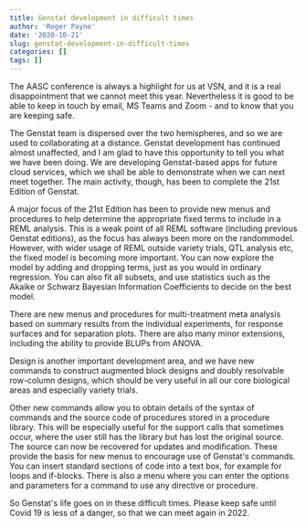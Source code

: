 ```yaml
---
title: Genstat development in difficult times
author: 'Roger Payne'
date: '2020-10-21'
slug: genstat-development-in-difficult-times
categories: []
tags: []
---
```



The AASC conference is always a highlight for us at VSN, and it is a real disappointment that we cannot
meet this year. Nevertheless it is good to be able to keep in touch by email, MS Teams and Zoom - and
to know that you are keeping safe.

The Genstat team is dispersed over the two hemispheres, and so we are used to collaborating at a
distance. Genstat development has continued almost unaffected, and I am glad to have this opportunity
to tell you what we have been doing. We are developing Genstat-based apps for future cloud services,
which we shall be able to demonstrate when we can next meet together. The main activity, though, has
been to complete the 21st Edition of Genstat.

A major focus of the 21st Edition has been to provide new menus and procedures to help determine
the appropriate fixed terms to include in a REML analysis. This is a weak point of all REML software
(including previous Genstat editions), as the focus has always been more on the randommodel. However,
with wider usage of REML outside variety trials, QTL analysis etc, the fixed model is becoming more
important. You can now explore the model by adding and dropping terms, just as you would in ordinary
regression. You can also fit all subsets, and use statistics such as the Akaike or Schwarz Bayesian
Information Coefficients to decide on the best model.

There are new menus and procedures for multi-treatment meta analysis based on summary results
from the individual experiments, for response surfaces and for separation plots. There are also many
minor extensions, including the ability to provide BLUPs from ANOVA.

Design is another important development area, and we have new commands to construct augmented
block designs and doubly resolvable row-column designs, which should be very useful in all our core
biological areas and especially variety trials.

Other new commands allow you to obtain details of the syntax of commands and the source code of
procedures stored in a procedure library. This will be especially useful for the support calls that
sometimes occur, where the user still has the library but has lost the original source. The source can now
be recovered for updates and modification. These provide the basis for new menus to encourage use of
Genstat's commands. You can insert standard sections of code into a text box, for example for loops and
if-blocks. There is also a menu where you can enter the options and parameters for a command to use any
directive or procedure.

So Genstat's life goes on in these difficult times. Please keep safe until Covid 19 is less of a danger,
so that we can meet again in 2022.